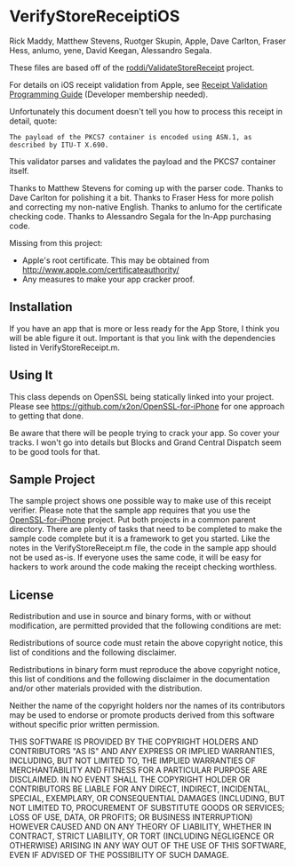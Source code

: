 # VerifyStoreReceiptiOS
Rick Maddy, Matthew Stevens, Ruotger Skupin, Apple, Dave Carlton, Fraser Hess, anlumo, yene, David Keegan, Alessandro Segala.

These files are based off of the [roddi/ValidateStoreReceipt](https://github.com/roddi/ValidateStoreReceipt) project.

For details on iOS receipt validation from Apple, see [Receipt Validation Programming Guide](https://developer.apple.com/library/ios/releasenotes/General/ValidateAppStoreReceipt/Introduction.html) (Developer membership needed).

Unfortunately this document doesn't tell you how to process this receipt in detail, quote:

    The payload of the PKCS7 container is encoded using ASN.1, as described by ITU-T X.690.

This validator parses and validates the payload and the PKCS7 container itself. 

Thanks to Matthew Stevens for coming up with the parser code. Thanks to Dave Carlton for polishing it a bit. Thanks to Fraser Hess for more polish and correcting my non-native English. Thanks to anlumo for the certificate checking code. Thanks to Alessandro Segala for the In-App purchasing code.

Missing from this project: 

- Apple's root certificate. This may be obtained from http://www.apple.com/certificateauthority/
- Any measures to make your app cracker proof.

## Installation

If you have an app that is more or less ready for the App Store, I think you will be able figure it out. Important is that you link with the dependencies listed in VerifyStoreReceipt.m.

## Using It

This class depends on OpenSSL being statically linked into your project. Please see https://github.com/x2on/OpenSSL-for-iPhone for one approach to getting that done.

Be aware that there will be people trying to crack your app. So cover your tracks. I won't go into details but Blocks and Grand Central Dispatch seem to be good tools for that.

## Sample Project

The sample project shows one possible way to make use of this receipt verifier. Please note that the sample app requires that you use the [OpenSSL-for-iPhone](https://github.com/x2on/OpenSSL-for-iPhone) project. Put both projects in a common parent directory. There are plenty of tasks that need to be completed to make the sample code complete but it is a framework to get you started. Like the notes in the VerifyStoreReceipt.m file, the code in the sample app should not be used as-is. If everyone uses the same code, it will be easy for hackers to work around the code making the receipt checking worthless.

## License

 Redistribution and use in source and binary forms, with or without modification, are permitted provided that the following conditions are met:
 
 Redistributions of source code must retain the above copyright notice, this list of conditions and the following disclaimer.
 
 Redistributions in binary form must reproduce the above copyright notice, this list of conditions and the following disclaimer in
 the documentation and/or other materials provided with the distribution.
 
 Neither the name of the copyright holders nor the names of its contributors may be used to endorse or promote products derived 
 from this software without specific prior written permission.
 
 THIS SOFTWARE IS PROVIDED BY THE COPYRIGHT HOLDERS AND CONTRIBUTORS "AS IS" AND ANY EXPRESS OR IMPLIED WARRANTIES, INCLUDING, 
 BUT NOT LIMITED TO, THE IMPLIED WARRANTIES OF MERCHANTABILITY AND FITNESS FOR A PARTICULAR PURPOSE ARE DISCLAIMED. IN NO EVENT 
 SHALL THE COPYRIGHT HOLDER OR CONTRIBUTORS BE LIABLE FOR ANY DIRECT, INDIRECT, INCIDENTAL, SPECIAL, EXEMPLARY, OR CONSEQUENTIAL 
 DAMAGES (INCLUDING, BUT NOT LIMITED TO, PROCUREMENT OF SUBSTITUTE GOODS OR SERVICES; LOSS OF USE, DATA, OR PROFITS; OR BUSINESS 
 INTERRUPTION) HOWEVER CAUSED AND ON ANY THEORY OF LIABILITY, WHETHER IN CONTRACT, STRICT LIABILITY, OR TORT (INCLUDING NEGLIGENCE 
 OR OTHERWISE) ARISING IN ANY WAY OUT OF THE USE OF THIS SOFTWARE, EVEN IF ADVISED OF THE POSSIBILITY OF SUCH DAMAGE.
